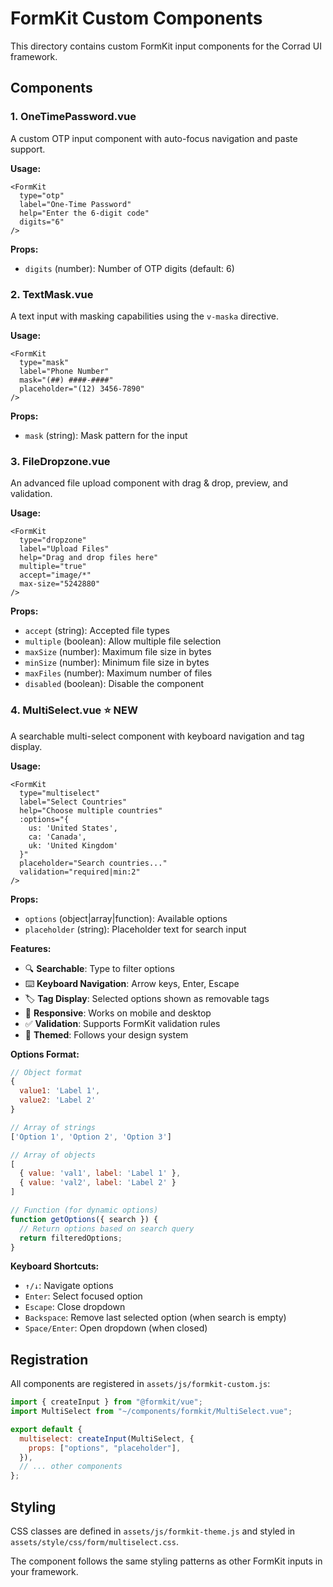 # FormKit Custom Components

This directory contains custom FormKit input components for the Corrad UI framework.

## Components

### 1. OneTimePassword.vue
A custom OTP input component with auto-focus navigation and paste support.

**Usage:**
```vue
<FormKit
  type="otp"
  label="One-Time Password"
  help="Enter the 6-digit code"
  digits="6"
/>
```

**Props:**
- `digits` (number): Number of OTP digits (default: 6)

### 2. TextMask.vue
A text input with masking capabilities using the `v-maska` directive.

**Usage:**
```vue
<FormKit
  type="mask"
  label="Phone Number"
  mask="(##) ####-####"
  placeholder="(12) 3456-7890"
/>
```

**Props:**
- `mask` (string): Mask pattern for the input

### 3. FileDropzone.vue
An advanced file upload component with drag & drop, preview, and validation.

**Usage:**
```vue
<FormKit
  type="dropzone"
  label="Upload Files"
  help="Drag and drop files here"
  multiple="true"
  accept="image/*"
  max-size="5242880"
/>
```

**Props:**
- `accept` (string): Accepted file types
- `multiple` (boolean): Allow multiple file selection
- `maxSize` (number): Maximum file size in bytes
- `minSize` (number): Minimum file size in bytes
- `maxFiles` (number): Maximum number of files
- `disabled` (boolean): Disable the component

### 4. MultiSelect.vue ⭐ NEW
A searchable multi-select component with keyboard navigation and tag display.

**Usage:**
```vue
<FormKit
  type="multiselect"
  label="Select Countries"
  help="Choose multiple countries"
  :options="{
    us: 'United States',
    ca: 'Canada',
    uk: 'United Kingdom'
  }"
  placeholder="Search countries..."
  validation="required|min:2"
/>
```

**Props:**
- `options` (object|array|function): Available options
- `placeholder` (string): Placeholder text for search input

**Features:**
- 🔍 **Searchable**: Type to filter options
- ⌨️ **Keyboard Navigation**: Arrow keys, Enter, Escape
- 🏷️ **Tag Display**: Selected options shown as removable tags
- 📱 **Responsive**: Works on mobile and desktop
- ✅ **Validation**: Supports FormKit validation rules
- 🎨 **Themed**: Follows your design system

**Options Format:**
```javascript
// Object format
{
  value1: 'Label 1',
  value2: 'Label 2'
}

// Array of strings
['Option 1', 'Option 2', 'Option 3']

// Array of objects
[
  { value: 'val1', label: 'Label 1' },
  { value: 'val2', label: 'Label 2' }
]

// Function (for dynamic options)
function getOptions({ search }) {
  // Return options based on search query
  return filteredOptions;
}
```

**Keyboard Shortcuts:**
- `↑/↓`: Navigate options
- `Enter`: Select focused option
- `Escape`: Close dropdown
- `Backspace`: Remove last selected option (when search is empty)
- `Space/Enter`: Open dropdown (when closed)

## Registration

All components are registered in `assets/js/formkit-custom.js`:

```javascript
import { createInput } from "@formkit/vue";
import MultiSelect from "~/components/formkit/MultiSelect.vue";

export default {
  multiselect: createInput(MultiSelect, {
    props: ["options", "placeholder"],
  }),
  // ... other components
};
```

## Styling

CSS classes are defined in `assets/js/formkit-theme.js` and styled in `assets/style/css/form/multiselect.css`.

The component follows the same styling patterns as other FormKit inputs in your framework. 